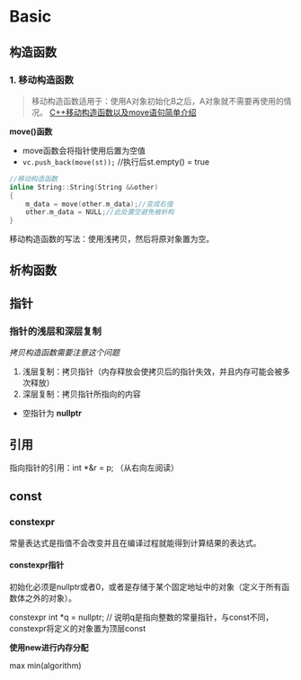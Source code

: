 # Basic

## 构造函数

### 1. 移动构造函数

> 移动构造函数适用于：使用A对象初始化B之后，A对象就不需要再使用的情况。
>  [C++移动构造函数以及move语句简单介绍](https://www.cnblogs.com/qingergege/p/7607089.html) 

**move()函数**

* move函数会将指针使用后置为空值
* `vc.push_back(move(st));`  //执行后st.empty() = true

```c
//移动构造函数
inline String::String(String &&other)  
{
    m_data = move(other.m_data);//变成右值
    other.m_data = NULL;//此处置空避免被析构
}
```

移动构造函数的写法：使用浅拷贝，然后将原对象置为空。



## 析构函数



## 指针

### 指针的浅层和深层复制

*拷贝构造函数需要注意这个问题*

1. 浅层复制：拷贝指针（内存释放会使拷贝后的指针失效，并且内存可能会被多次释放）
2. 深层复制：拷贝指针所指向的内容

* 空指针为 **nullptr**



## 引用

指向指针的引用：int *&r = p; （从右向左阅读）



## const

### constexpr

常量表达式是指值不会改变并且在编译过程就能得到计算结果的表达式。

#### constexpr指针

初始化必须是nullptr或者0，或者是存储于某个固定地址中的对象（定义于所有函数体之外的对象）。

constexpr int *q = nullptr;  // 说明q是指向整数的常量指针，与const不同，constexpr将定义的对象置为顶层const



**使用new进行内存分配**



max min(algorithm)

